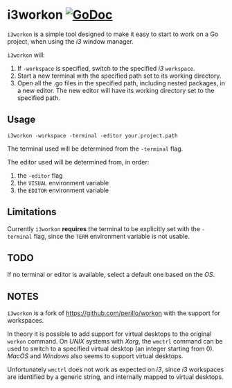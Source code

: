 # i3workon [![GoDoc](https://godoc.org/github.com/perillo/i3workon?status.svg)](http://godoc.org/github.com/perillo/i3workon)

`i3workon` is a simple tool designed to make it easy to start to work on a Go
project, when using the *i3* window manager.

`i3workon` will:

 1. If `-workspace` is specified, switch to the specified *i3* `workspace`.
 2. Start a new terminal with the specified path set to its working directory.
 3. Open all the .go files in the specified path, including nested packages, in
    a new editor.  The new editor will have its working directory set to the
    specified path.

## Usage

    i3workon -workspace -terminal -editor your.project.path

The terminal used will be determined from the `-terminal` flag.

The editor used will be determined from, in order:

 1. the `-editor` flag
 2. the `VISUAL` environment variable
 3. the `EDITOR` environment variable

## Limitations

Currently `i3workon` **requires** the terminal to be explicitly set with the
`-terminal` flag, since the `TERM` environment variable is not usable.

## TODO

If no terminal or editor is available, select a default one based on the *OS*.

## NOTES

`i3workon` is a fork of https://github.com/perillo/workon with the support for
workspaces.

In theory it is possible to add support for virtual desktops to the original
`workon` command.  On *UNIX* systems with *Xorg*, the `wmctrl` command can be
used to switch to a specified virtual desktop (an integer starting from 0).
*MacOS* and *Windows* also seems to support virtual desktops.

Unfortunately `wmctrl` does not work as expected on *i3*, since *i3* workspaces
are identified by a generic string, and internally mapped to virtual desktops.

